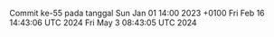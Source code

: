 Commit ke-55 pada tanggal Sun Jan 01 14:00 2023 +0100
Fri Feb 16 14:43:06 UTC 2024
Fri May  3 08:43:05 UTC 2024
